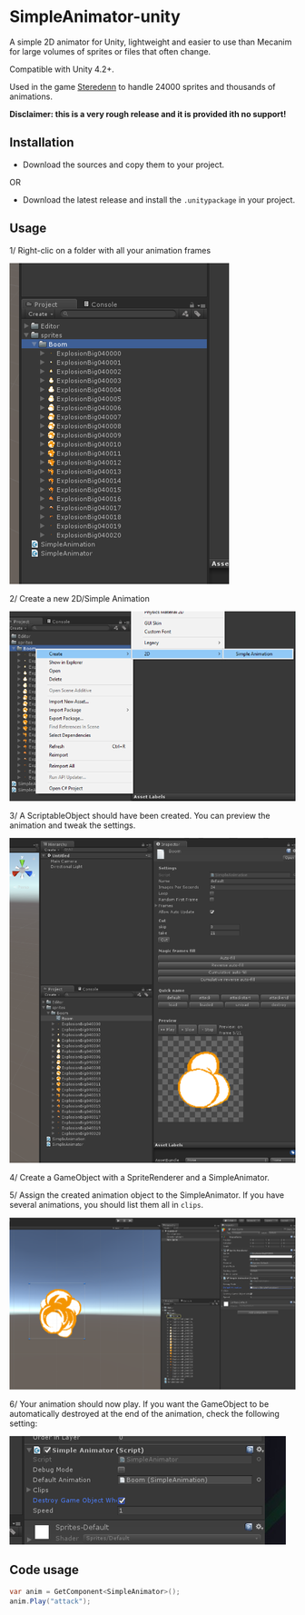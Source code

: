 # SimpleAnimator-unity

A simple 2D animator for Unity, lightweight and easier to use than Mecanim for large volumes of sprites or files that often change.

Compatible with Unity 4.2+.

Used in the game [Steredenn](http://steredenn.pixelnest.io) to handle 24000 sprites and thousands of animations.

**Disclaimer: this is a very rough release and it is provided ith no support!**

## Installation

- Download the sources and copy them to your project.

OR

- Download the latest release and install the `.unitypackage` in your project.

## Usage

1/ Right-clic on a folder with all your animation frames

![Screen](./doc/1.png)

2/ Create a new 2D/Simple Animation

![Screen](./doc/2.png)

3/ A ScriptableObject should have been created. You can preview the animation and tweak the settings.

![Screen](./doc/3.png)

4/ Create a GameObject with a SpriteRenderer and a SimpleAnimator.

5/ Assign the created animation object to the SimpleAnimator. If you have several animations, you should list them all in `clips`.

![Screen](./doc/4.png)

6/ Your animation should now play. If you want the GameObject to be automatically destroyed at the end of the animation, check the following setting:

![Screen](./doc/5.png)

## Code usage

```csharp
var anim = GetComponent<SimpleAnimator>();
anim.Play("attack");
```

